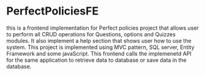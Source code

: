 # PerfectPoliciesFE
this is a frontend implementation for Perfect policies project that allows user to perform all CRUD operations
for Questions, options and Quizzes modules.
It also implement a help section that shows user how to use the system.
This project is implemented using MVC pattern, SQL server, Entity Framework and some javaScript.
This frontend calls the implemenetd API for the same application to retrieve data to database or save data in the database.
